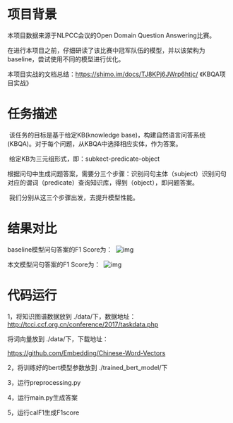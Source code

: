 # 项目背景

本项目数据来源于NLPCC会议的Open Domain Question Answering比赛。

在进行本项目之前，仔细研读了该比赛中冠军队伍的模型，并以该架构为baseline，尝试使用不同的模型进行优化。

本项目实战的文档总结：https://shimo.im/docs/TJ8KPj6JWrp6htjc/ 《KBQA项目实战》

# 任务描述

​	该任务的目标是基于给定KB(knowledge base)，构建自然语言问答系统(KBQA)。对于每个问题，从KBQA中选择相应实体，作为答案。

​	给定KB为三元组形式，即：subkect-predicate-object

​	根据问句中生成问题答案，需要分三个步骤：识别问句主体（subject）识别问句对应的谓词（predicate）查询知识库，得到（object），即问题答案。

​	我们分别从这三个步骤出发，去提升模型性能。

# 结果对比

baseline模型问句答案的F1 Score为：
​        ![img](https://uploader.shimo.im/f/sDwJKChzCEbVCLN1.png!thumbnail)
​      

本文模型问句答案的F1 Score为：
​        ![img](https://uploader.shimo.im/f/WblICGk2V0gQR9rW.png!thumbnail)
​      

# 代码运行

1，将知识图谱数据放到 ./data/下，数据地址：<http://tcci.ccf.org.cn/conference/2017/taskdata.php>

将词向量放到 ./data/下，下载地址：

<https://github.com/Embedding/Chinese-Word-Vectors>

2，将训练好的bert模型参数放到 ./trained_bert_model/下

3，运行preprocessing.py

4，运行main.py生成答案

5，运行calF1生成F1score